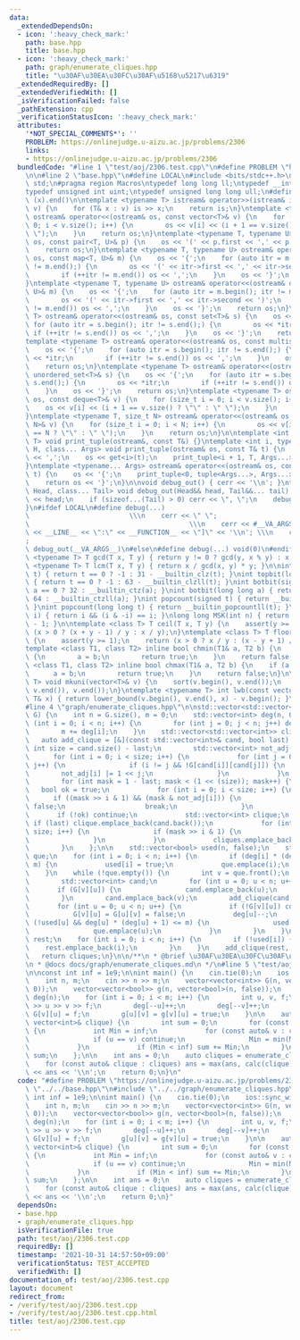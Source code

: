 ```yaml
---
data:
  _extendedDependsOn:
  - icon: ':heavy_check_mark:'
    path: base.hpp
    title: base.hpp
  - icon: ':heavy_check_mark:'
    path: graph/enumerate_cliques.hpp
    title: "\u30AF\u30EA\u30FC\u30AF\u5168\u5217\u6319"
  _extendedRequiredBy: []
  _extendedVerifiedWith: []
  _isVerificationFailed: false
  _pathExtension: cpp
  _verificationStatusIcon: ':heavy_check_mark:'
  attributes:
    '*NOT_SPECIAL_COMMENTS*': ''
    PROBLEM: https://onlinejudge.u-aizu.ac.jp/problems/2306
    links:
    - https://onlinejudge.u-aizu.ac.jp/problems/2306
  bundledCode: "#line 1 \"test/aoj/2306.test.cpp\"\n#define PROBLEM \"https://onlinejudge.u-aizu.ac.jp/problems/2306\"\
    \n\n#line 2 \"base.hpp\"\n#define LOCAL\n#include <bits/stdc++.h>\nusing namespace\
    \ std;\n#pragma region Macros\ntypedef long long ll;\ntypedef __int128_t i128;\n\
    typedef unsigned int uint;\ntypedef unsigned long long ull;\n#define ALL(x) (x).begin(),\
    \ (x).end()\n\ntemplate <typename T> istream& operator>>(istream& is, vector<T>&\
    \ v) {\n    for (T& x : v) is >> x;\n    return is;\n}\ntemplate <typename T>\
    \ ostream& operator<<(ostream& os, const vector<T>& v) {\n    for (size_t i =\
    \ 0; i < v.size(); i++) {\n        os << v[i] << (i + 1 == v.size() ? \"\" : \"\
    \ \");\n    }\n    return os;\n}\ntemplate <typename T, typename U> ostream& operator<<(ostream&\
    \ os, const pair<T, U>& p) {\n    os << '(' << p.first << ',' << p.second << ')';\n\
    \    return os;\n}\ntemplate <typename T, typename U> ostream& operator<<(ostream&\
    \ os, const map<T, U>& m) {\n    os << '{';\n    for (auto itr = m.begin(); itr\
    \ != m.end();) {\n        os << '(' << itr->first << ',' << itr->second << ')';\n\
    \        if (++itr != m.end()) os << ',';\n    }\n    os << '}';\n    return os;\n\
    }\ntemplate <typename T, typename U> ostream& operator<<(ostream& os, const unordered_map<T,\
    \ U>& m) {\n    os << '{';\n    for (auto itr = m.begin(); itr != m.end();) {\n\
    \        os << '(' << itr->first << ',' << itr->second << ')';\n        if (++itr\
    \ != m.end()) os << ',';\n    }\n    os << '}';\n    return os;\n}\ntemplate <typename\
    \ T> ostream& operator<<(ostream& os, const set<T>& s) {\n    os << '{';\n   \
    \ for (auto itr = s.begin(); itr != s.end();) {\n        os << *itr;\n       \
    \ if (++itr != s.end()) os << ',';\n    }\n    os << '}';\n    return os;\n}\n\
    template <typename T> ostream& operator<<(ostream& os, const multiset<T>& s) {\n\
    \    os << '{';\n    for (auto itr = s.begin(); itr != s.end();) {\n        os\
    \ << *itr;\n        if (++itr != s.end()) os << ',';\n    }\n    os << '}';\n\
    \    return os;\n}\ntemplate <typename T> ostream& operator<<(ostream& os, const\
    \ unordered_set<T>& s) {\n    os << '{';\n    for (auto itr = s.begin(); itr !=\
    \ s.end();) {\n        os << *itr;\n        if (++itr != s.end()) os << ',';\n\
    \    }\n    os << '}';\n    return os;\n}\ntemplate <typename T> ostream& operator<<(ostream&\
    \ os, const deque<T>& v) {\n    for (size_t i = 0; i < v.size(); i++) {\n    \
    \    os << v[i] << (i + 1 == v.size() ? \"\" : \" \");\n    }\n    return os;\n\
    }\ntemplate <typename T, size_t N> ostream& operator<<(ostream& os, const array<T,\
    \ N>& v) {\n    for (size_t i = 0; i < N; i++) {\n        os << v[i] << (i + 1\
    \ == N ? \"\" : \" \");\n    }\n    return os;\n}\n\ntemplate <int i, typename\
    \ T> void print_tuple(ostream&, const T&) {}\ntemplate <int i, typename T, typename\
    \ H, class... Args> void print_tuple(ostream& os, const T& t) {\n    if (i) os\
    \ << ',';\n    os << get<i>(t);\n    print_tuple<i + 1, T, Args...>(os, t);\n\
    }\ntemplate <typename... Args> ostream& operator<<(ostream& os, const tuple<Args...>&\
    \ t) {\n    os << '{';\n    print_tuple<0, tuple<Args...>, Args...>(os, t);\n\
    \    return os << '}';\n}\n\nvoid debug_out() { cerr << '\\n'; }\ntemplate <class\
    \ Head, class... Tail> void debug_out(Head&& head, Tail&&... tail) {\n    cerr\
    \ << head;\n    if (sizeof...(Tail) > 0) cerr << \", \";\n    debug_out(move(tail)...);\n\
    }\n#ifdef LOCAL\n#define debug(...)                                          \
    \                         \\\n    cerr << \" \";                             \
    \                                        \\\n    cerr << #__VA_ARGS__ << \" :[\"\
    \ << __LINE__ << \":\" << __FUNCTION__ << \"]\" << '\\n'; \\\n    cerr << \" \"\
    ;                                                                     \\\n   \
    \ debug_out(__VA_ARGS__)\n#else\n#define debug(...) void(0)\n#endif\n\ntemplate\
    \ <typename T> T gcd(T x, T y) { return y != 0 ? gcd(y, x % y) : x; }\ntemplate\
    \ <typename T> T lcm(T x, T y) { return x / gcd(x, y) * y; }\n\nint topbit(signed\
    \ t) { return t == 0 ? -1 : 31 - __builtin_clz(t); }\nint topbit(long long t)\
    \ { return t == 0 ? -1 : 63 - __builtin_clzll(t); }\nint botbit(signed a) { return\
    \ a == 0 ? 32 : __builtin_ctz(a); }\nint botbit(long long a) { return a == 0 ?\
    \ 64 : __builtin_ctzll(a); }\nint popcount(signed t) { return __builtin_popcount(t);\
    \ }\nint popcount(long long t) { return __builtin_popcountll(t); }\nbool ispow2(int\
    \ i) { return i && (i & -i) == i; }\nlong long MSK(int n) { return (1LL << n)\
    \ - 1; }\n\ntemplate <class T> T ceil(T x, T y) {\n    assert(y >= 1);\n    return\
    \ (x > 0 ? (x + y - 1) / y : x / y);\n}\ntemplate <class T> T floor(T x, T y)\
    \ {\n    assert(y >= 1);\n    return (x > 0 ? x / y : (x - y + 1) / y);\n}\n\n\
    template <class T1, class T2> inline bool chmin(T1& a, T2 b) {\n    if (a > b)\
    \ {\n        a = b;\n        return true;\n    }\n    return false;\n}\ntemplate\
    \ <class T1, class T2> inline bool chmax(T1& a, T2 b) {\n    if (a < b) {\n  \
    \      a = b;\n        return true;\n    }\n    return false;\n}\n\ntemplate <typename\
    \ T> void mkuni(vector<T>& v) {\n    sort(v.begin(), v.end());\n    v.erase(unique(v.begin(),\
    \ v.end()), v.end());\n}\ntemplate <typename T> int lwb(const vector<T>& v, const\
    \ T& x) { return lower_bound(v.begin(), v.end(), x) - v.begin(); }\n#pragma endregion\n\
    #line 4 \"graph/enumerate_cliques.hpp\"\n\nstd::vector<std::vector<int>> enumerate_cliques(std::vector<std::vector<bool>>\
    \ G) {\n    int n = G.size(), m = 0;\n    std::vector<int> deg(n, 0);\n    for\
    \ (int i = 0; i < n; i++) {\n        for (int j = 0; j < n; j++) deg[i] += G[i][j];\n\
    \        m += deg[i];\n    }\n    std::vector<std::vector<int>> cliques;\n\n \
    \   auto add_clique = [&](const std::vector<int>& cand, bool last) {\n       \
    \ int size = cand.size() - last;\n        std::vector<int> not_adj(size);\n  \
    \      for (int i = 0; i < size; i++) {\n            for (int j = 0; j < size;\
    \ j++) {\n                if (i != j && !G[cand[i]][cand[j]]) {\n            \
    \        not_adj[i] |= 1 << j;\n                }\n            }\n        }\n\
    \        for (int mask = 1 - last; mask < (1 << (size)); mask++) {\n         \
    \   bool ok = true;\n            for (int i = 0; i < size; i++) {\n          \
    \      if ((mask >> i & 1) && (mask & not_adj[i])) {\n                    ok =\
    \ false;\n                    break;\n                }\n            }\n     \
    \       if (!ok) continue;\n            std::vector<int> clique;\n           \
    \ if (last) clique.emplace_back(cand.back());\n            for (int i = 0; i <\
    \ size; i++) {\n                if (mask >> i & 1) {\n                    clique.emplace_back(cand[i]);\n\
    \                }\n            }\n            cliques.emplace_back(clique);\n\
    \        }\n    };\n\n    std::vector<bool> used(n, false);\n    std::queue<int>\
    \ que;\n    for (int i = 0; i < n; i++) {\n        if (deg[i] * (deg[i] + 1) <=\
    \ m) {\n            used[i] = true;\n            que.emplace(i);\n        }\n\
    \    }\n    while (!que.empty()) {\n        int v = que.front();\n        que.pop();\n\
    \        std::vector<int> cand;\n        for (int u = 0; u < n; u++) {\n     \
    \       if (G[v][u]) {\n                cand.emplace_back(u);\n            }\n\
    \        }\n        cand.emplace_back(v);\n        add_clique(cand, true);\n \
    \       for (int u = 0; u < n; u++) {\n            if (!G[v][u]) continue;\n \
    \           G[v][u] = G[u][v] = false;\n            deg[u]--;\n            if\
    \ (!used[u] && deg[u] * (deg[u] + 1) <= m) {\n                used[u] = true;\n\
    \                que.emplace(u);\n            }\n        }\n    }\n    std::vector<int>\
    \ rest;\n    for (int i = 0; i < n; i++) {\n        if (!used[i]) {\n        \
    \    rest.emplace_back(i);\n        }\n    }\n    add_clique(rest, false);\n \
    \   return cliques;\n}\n\n/**\n * @brief \u30AF\u30EA\u30FC\u30AF\u5168\u5217\u6319\
    \n * @docs docs/graph/enumerate_cliques.md\n */\n#line 5 \"test/aoj/2306.test.cpp\"\
    \n\nconst int inf = 1e9;\n\nint main() {\n    cin.tie(0);\n    ios::sync_with_stdio(false);\n\
    \    int n, m;\n    cin >> n >> m;\n    vector<vector<int>> G(n, vector<int>(n,\
    \ 0));\n    vector<vector<bool>> g(n, vector<bool>(n, false));\n    vector<int>\
    \ deg(n);\n    for (int i = 0; i < m; i++) {\n        int u, v, f;\n        cin\
    \ >> u >> v >> f;\n        deg[--u]++;\n        deg[--v]++;\n        G[u][v] =\
    \ G[v][u] = f;\n        g[u][v] = g[v][u] = true;\n    }\n\n    auto calc = [&](const\
    \ vector<int>& clique) {\n        int sum = 0;\n        for (const auto& u : clique)\
    \ {\n            int Min = inf;\n            for (const auto& v : clique) {\n\
    \                if (u == v) continue;\n                Min = min(Min, G[u][v]);\n\
    \            }\n            if (Min < inf) sum += Min;\n        }\n        return\
    \ sum;\n    };\n\n    int ans = 0;\n    auto cliques = enumerate_cliques(g);\n\
    \    for (const auto& clique : cliques) ans = max(ans, calc(clique));\n    cout\
    \ << ans << '\\n';\n    return 0;\n}\n"
  code: "#define PROBLEM \"https://onlinejudge.u-aizu.ac.jp/problems/2306\"\n\n#include\
    \ \"../../base.hpp\"\n#include \"../../graph/enumerate_cliques.hpp\"\n\nconst\
    \ int inf = 1e9;\n\nint main() {\n    cin.tie(0);\n    ios::sync_with_stdio(false);\n\
    \    int n, m;\n    cin >> n >> m;\n    vector<vector<int>> G(n, vector<int>(n,\
    \ 0));\n    vector<vector<bool>> g(n, vector<bool>(n, false));\n    vector<int>\
    \ deg(n);\n    for (int i = 0; i < m; i++) {\n        int u, v, f;\n        cin\
    \ >> u >> v >> f;\n        deg[--u]++;\n        deg[--v]++;\n        G[u][v] =\
    \ G[v][u] = f;\n        g[u][v] = g[v][u] = true;\n    }\n\n    auto calc = [&](const\
    \ vector<int>& clique) {\n        int sum = 0;\n        for (const auto& u : clique)\
    \ {\n            int Min = inf;\n            for (const auto& v : clique) {\n\
    \                if (u == v) continue;\n                Min = min(Min, G[u][v]);\n\
    \            }\n            if (Min < inf) sum += Min;\n        }\n        return\
    \ sum;\n    };\n\n    int ans = 0;\n    auto cliques = enumerate_cliques(g);\n\
    \    for (const auto& clique : cliques) ans = max(ans, calc(clique));\n    cout\
    \ << ans << '\\n';\n    return 0;\n}"
  dependsOn:
  - base.hpp
  - graph/enumerate_cliques.hpp
  isVerificationFile: true
  path: test/aoj/2306.test.cpp
  requiredBy: []
  timestamp: '2021-10-31 14:57:50+09:00'
  verificationStatus: TEST_ACCEPTED
  verifiedWith: []
documentation_of: test/aoj/2306.test.cpp
layout: document
redirect_from:
- /verify/test/aoj/2306.test.cpp
- /verify/test/aoj/2306.test.cpp.html
title: test/aoj/2306.test.cpp
---
```

